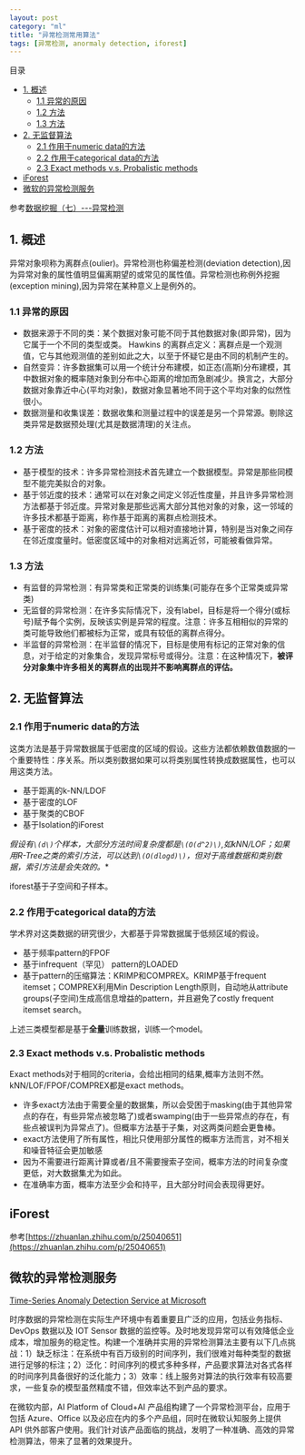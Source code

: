 ```yaml
---
layout: post
category: "ml"
title: "异常检测常用算法"
tags: [异常检测, anormaly detection, iforest]
---
```


目录

<!-- TOC -->

- [1. 概述](#1-%e6%a6%82%e8%bf%b0)
  - [1.1 异常的原因](#11-%e5%bc%82%e5%b8%b8%e7%9a%84%e5%8e%9f%e5%9b%a0)
  - [1.2 方法](#12-%e6%96%b9%e6%b3%95)
  - [1.3 方法](#13-%e6%96%b9%e6%b3%95)
- [2. 无监督算法](#2-%e6%97%a0%e7%9b%91%e7%9d%a3%e7%ae%97%e6%b3%95)
  - [2.1 作用于numeric data的方法](#21-%e4%bd%9c%e7%94%a8%e4%ba%8enumeric-data%e7%9a%84%e6%96%b9%e6%b3%95)
  - [2.2 作用于categorical data的方法](#22-%e4%bd%9c%e7%94%a8%e4%ba%8ecategorical-data%e7%9a%84%e6%96%b9%e6%b3%95)
  - [2.3 Exact methods v.s. Probalistic methods](#23-exact-methods-vs-probalistic-methods)
- [iForest](#iforest)
- [微软的异常检测服务](#%e5%be%ae%e8%bd%af%e7%9a%84%e5%bc%82%e5%b8%b8%e6%a3%80%e6%b5%8b%e6%9c%8d%e5%8a%a1)

<!-- /TOC -->

参考[数据挖掘（七）---异常检测](http://blog.163.com/zhoulili1987619@126/blog/static/353082012015211114642546)

## 1. 概述

异常对象呗称为离群点(oulier)。异常检测也称偏差检测(deviation detection),因为异常对象的属性值明显偏离期望的或常见的属性值。异常检测也称例外挖掘(exception mining),因为异常在某种意义上是例外的。

### 1.1 异常的原因

+ 数据来源于不同的类：某个数据对象可能不同于其他数据对象(即异常)，因为它属于一个不同的类型或类。
Hawkins 的离群点定义：离群点是一个观测值，它与其他观测值的差别如此之大，以至于怀疑它是由不同的机制产生的。
+ 自然变异：许多数据集可以用一个统计分布建模，如正态(高斯)分布建模，其中数据对象的概率随对象到分布中心距离的增加而急剧减少。换言之，大部分数据对象靠近中心(平均对象)，数据对象显著地不同于这个平均对象的似然性很小。
+ 数据测量和收集误差：数据收集和测量过程中的误差是另一个异常源。剔除这类异常是数据预处理(尤其是数据清理)的关注点。

### 1.2 方法

+ 基于模型的技术：许多异常检测技术首先建立一个数据模型。异常是那些同模型不能完美拟合的对象。
+ 基于邻近度的技术：通常可以在对象之间定义邻近性度量，并且许多异常检测方法都基于邻近度。异常对象是那些远离大部分其他对象的对象，这一邻域的许多技术都基于距离，称作基于距离的离群点检测技术。
+ 基于密度的技术：对象的密度估计可以相对直接地计算，特别是当对象之间存在邻近度度量时。低密度区域中的对象相对远离近邻，可能被看做异常。

### 1.3 方法
+ 有监督的异常检测：有异常类和正常类的训练集(可能存在多个正常类或异常类)
+ 无监督的异常检测：在许多实际情况下，没有label，目标是将一个得分(或标号)赋予每个实例，反映该实例是异常的程度。注意：许多互相相似的异常的类可能导致他们都被标为正常，或具有较低的离群点得分。
+ 半监督的异常检测：在半监督的情况下，目标是使用有标记的正常对象的信息，对于给定的对象集合，发现异常标号或得分。注意：在这种情况下，**被评分对象集中许多相关的离群点的出现并不影响离群点的评估。**

## 2. 无监督算法

### 2.1 作用于numeric data的方法

这类方法是基于异常数据属于低密度的区域的假设。这些方法都依赖数值数据的一个重要特性：序关系。所以类别数据如果可以将类别属性转换成数据属性，也可以用这类方法。

+ 基于距离的k-NN/LDOF
+ 基于密度的LOF
+ 基于聚类的CBOF
+ 基于Isolation的iForest

**假设有`\(d\)`个样本，大部分方法时间复杂度都是`\(O(d^2)\)`,如kNN/LOF；如果用R*-Tree之类的索引方法，可以达到`\(O(dlogd)\)`，但对于高维数据和类别数据，索引方法是会失效的。**

iforest基于子空间和子样本。

### 2.2 作用于categorical data的方法

学术界对这类数据的研究很少，大都基于异常数据属于低频区域的假设。

+ 基于频率pattern的FPOF
+ 基于infrequent（罕见） pattern的LOADED
+ 基于pattern的压缩算法：KRIMP和COMPREX。KRIMP基于frequent itemset；COMPREX利用Min Description Length原则，自动地从attribute groups(子空间)生成高信息增益的pattern，并且避免了costly frequent itemset search。

上述三类模型都是基于**全量**训练数据，训练一个model。

### 2.3 Exact methods v.s. Probalistic methods

Exact methods对于相同的criteria，会给出相同的结果,概率方法则不然。kNN/LOF/FPOF/COMPREX都是exact methods。

+ 许多exact方法由于需要全量的数据集，所以会受困于masking(由于其他异常点的存在，有些异常点被忽略了)或者swamping(由于一些异常点的存在，有些点被误判为异常点了)。但概率方法基于子集，对这两类问题会更鲁棒。
+ exact方法使用了所有属性，相比只使用部分属性的概率方法而言，对不相关和噪音特征会更加敏感
+ 因为不需要进行距离计算或者/且不需要搜索子空间，概率方法的时间复杂度更低，对大数据集尤为如此。
+ 在准确率方面，概率方法至少会和持平，且大部分时间会表现得更好。

## iForest

参考[https://zhuanlan.zhihu.com/p/25040651](https://zhuanlan.zhihu.com/p/25040651)


## 微软的异常检测服务

[Time-Series Anomaly Detection Service at Microsoft](https://arxiv.org/abs/1906.03821)


时序数据的异常检测在实际生产环境中有着重要且广泛的应用，包括业务指标、DevOps 数据以及 IOT Sensor 数据的监控等。及时地发现异常可以有效降低企业成本，增加服务的稳定性。构建一个准确并实用的异常检测算法主要有以下几点挑战：1）缺乏标注：在系统中有百万级别的时间序列，我们很难对每种类型的数据进行足够的标注；2）泛化：时间序列的模式多种多样，产品要求算法对各式各样的时间序列具备很好的泛化能力；3）效率：线上服务对算法的执行效率有较高要求，一些复杂的模型虽然精度不错，但效率达不到产品的要求。

在微软内部，AI Platform of Cloud+AI 产品组构建了一个异常检测平台，应用于包括 Azure、Office 以及必应在内的多个产品组，同时在微软认知服务上提供 API 供外部客户使用。我们针对该产品面临的挑战，发明了一种准确、高效的异常检测算法，带来了显著的效果提升。